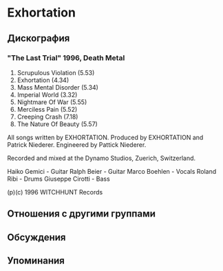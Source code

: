 # Exhortation



## Дискография

### "The Last Trial" 1996, Death Metal

1. Scrupulous Violation (5.53)
2. Exhortation (4.34)
3. Mass Mental Disorder (5.34)
4. Imperial World (3.32)
5. Nightmare Of War (5.55)
6. Merciless Pain (5.52)
7. Creeping Crash (7.18)
8. The Nature Of Beauty (5.57)

All songs written by EXHORTATION.
Produced by EXHORTATION and
Patrick Niederer.
Engineered by Pattick Niederer.

Recorded and mixed at the Dynamo
Studios, Zuerich, Switzerland.

Haiko Gemici - Guitar
Ralph Beier - Guitar
Marco Boehlen - Vocals
Roland Ribi - Drums
Giuseppe Cirotti - Bass

(p)(c) 1996 WITCHHUNT Records


## Отношения с другими группами


## Обсуждения


## Упоминания

